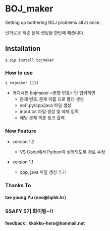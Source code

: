 <h1> BOJ_maker </h1>

Setting up bothering BOJ problems all at once.

번거로운 백준 문제 셋팅을 한번에 해줍니다.



<h2>Installation</h2>

```$ pip install bojmaker``` 



<h3> How to use </h3>

```$ bojmaker 1111```




- 어디서든 bojmaker <문항 번호> 만 입력하면
  - 문제 번호_문제 이름 으로 폴더 생성
  - sol1.py/cpp/java 파일 생성
  - input.txt 파일 생성 및 예제 입력
  - 해당 문제 백준 링크 출력



<h3> New Feature </h3>

- version 1.2
  - VS Code에서 Python이 실행되도록 경로 수정

- version 1.1
  - cpp, java 파일 생성 추가

<h3> Thanks To </h3>



<h4>tae young Yu (neo@hphk.kr)</h4>



<h3> SSAFY 5기 화이팅~!! </h3>
<h4> feedback : kkokko-hero@hanmail.net </h4>
